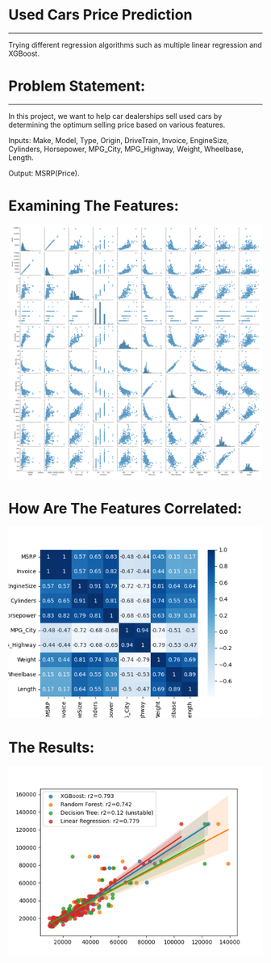 # Used Cars Price Prediction
---
Trying different regression algorithms such as multiple linear regression and XGBoost.

# Problem Statement:
----
In this project, we want to help car dealerships sell used cars by determining the optimum selling price based on various features.

Inputs: Make, Model, Type, Origin, DriveTrain, Invoice, EngineSize, Cylinders, Horsepower, MPG_City, MPG_Highway, Weight, Wheelbase, Length.

Output: MSRP(Price).

# Examining The Features:

![alt text](features.png "The Features")

# How Are The Features Correlated:

![alt text](corr.png "corr.png")

# The Results:

![alt text](TheFittedLines.png "TheFittedLines.png")